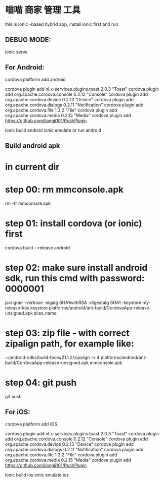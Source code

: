 喵喵 商家 管理 工具
=====================

this is ionic -based hybrid app, install ionic first and run:

DEBUG MODE:
---------------------

ionic serve

For Android:
--------------------------
cordova platform add android

cordova plugin add nl.x-services.plugins.toast 2.0.3 "Toast"
cordova plugin add org.apache.cordova.console 0.2.12 "Console"
cordova plugin add org.apache.cordova.device 0.2.13 "Device"
cordova plugin add org.apache.cordova.dialogs 0.2.11 "Notification"
cordova plugin add org.apache.cordova.file 1.3.2 "File"
cordova plugin add org.apache.cordova.media 0.2.15 "Media"
cordova plugin add https://github.com/liangji101/PushPlugin

ionic build android
ionic emulate or run android

Build android apk
-------------
# in current dir

# step 00: rm mmconsole.apk
rm -fr mmconsole.apk
# step 01: install cordova (or ionic) first
cordova build --release android
# step 02: make sure install android sdk, run this cmd with password: 0000001
jarsigner -verbose -sigalg SHA1withRSA -digestalg SHA1 -keystore my-release-key.keystore  platforms/android/ant-build/CordovaApp-release-unsigned.apk alias_name
# step 03: zip file - with correct zipalign path, for example like:
~/android-sdks/build-tools/21.1.2/zipalign -v 4 platforms/android/ant-build/CordovaApp-release-unsigned.apk mmconsole.apk
# step 04: git push
git push


For iOS:
-----------------
cordova platform add iOS

cordova plugin add nl.x-services.plugins.toast 2.0.3 "Toast"
cordova plugin add org.apache.cordova.console 0.2.12 "Console"
cordova plugin add org.apache.cordova.device 0.2.13 "Device"
cordova plugin add org.apache.cordova.dialogs 0.2.11 "Notification"
cordova plugin add org.apache.cordova.file 1.3.2 "File"
cordova plugin add org.apache.cordova.media 0.2.15 "Media"
cordova plugin add https://github.com/liangji101/PushPlugin


ionic build ios
ionic emulate ios


